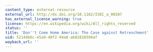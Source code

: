 ```yaml
---
content_type: external-resource
external_url: http://dx.doi.org/10.1162/ISEC_a_00107
has_external_license_warning: true
license: https://en.wikipedia.org/wiki/All_rights_reserved
status: ''
title: 'Don''t Come Home America: The Case against Retrenchment'
uid: 52144b6c-e5a9-40f2-94a8-a682810594af
wayback_url: ''
---
```

